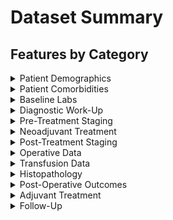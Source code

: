 # Dataset Summary

## Features by Category
<details>
<summary>Patient Demographics</summary>

1. Database ID
1. Gender
1. Age
1. Race
1. Height (cm)
1. Weight (kg)
1. BMI
1. Zip Code
1. Health Insurance
1. ASA Class
1. Functional Status
1. Family history of CRC
1. Date of Diagnosis
1. Primary v. Recurrence

</details>

<details>
<summary>Patient Comorbidities</summary>

1. HTN
1. Diabetes
1. Prior Cardiac Event
1. CHF
1. Dyspnea
1. Alcohol Abuse
1. Smoking History
1. Severe COPD
1. Ventilator-Depend
1. Acute Renal Failure
1. Chronic Renal Failure
1. Dialysis
1. Chronic Liver Disease
1. Chronic Steroids
1. Previous Diagnosis of Cancer
1. Previous Diagnosis of Prostate Cancer
1. Previous Diagnosis of GYN Cancer
1. Dissemenated Cancer
1. Prior PELVIC Radiation
1. Time from Prior Radiation (yrs)
1. Known Genetic Syndrome
1. Ulcerative Colitis
1. Chron's Disease
1. Irritable Bowel Syndrome
1. Pre-Treatment Sexual Dysfunction
1. Pre-Treatment Bladder Dysfunction
1. Pre-Treatment Fecal Incontinence
1. Prior Abdominal Operations
1. Bowel Obstruction
1. Malignant Fistula
1. Rectal Bleeding
1. TPN Pre-Operatively
1. Weight Loss
1. Pre-Operative Rectal Stent
    1. Date Rectal Stent Placed
    1. Reason for Rectal Stent
    1. Complication after Stenting
1. Diverting Ostomy Before Surgery

</details>

<details>
<summary>Baseline Labs</summary>

1. Platelet Count (x1000/ml)
1. WBC Count
1. Neutrophil %
1. Lymphocyte %
1. Hemoglobin (g/dL)
1. Systemic Sepsis
1. Albumin (g/dL)
1. Pre-Albumin (mg/dL)
1. BUN (mg/dL)
1. Creatinine (mg/dL)
1. CRP (mg/dL)
1. CEA (ng/mL)
1. CA 19-9 (U/mL)

</details>

<details>
<summary>Diagnostic Work-Up</summary>

1. Date of First Oncologic Consultation
1. CT scan
1. Endorectal Ultrasound
1. MRI
1. Pre-Operative Imaging Diagnosis
1. Largest Radiographic Tumor Size (cm)
1. PET/PET-CT
1. Distant Disease on PET- CT
1. Staging CT Chest
1. Staging CXR
1. Metastatic Disease
    1. Location of Metastatic Disease
    1. Method of Metastatic Tumor Biopsy
1. Date of Biopsy

</details>

<details>
<summary>Pre-Treatment Staging</summary>

1. Pre-Treatment T-Stage by MRI
1. Pre-Treatment N-Stage by MRI
1. Pre-Treatment M-Stage by MRI
1. Pre-Treatment 8th Edition AJCC Staging by MRI 
1. Pre-Treatment T-Stage by ERUS
1. Number of Mesorectal Nodes by MRI
1. Number of Mesorectal Nodes by ERUS
1. Number of Retroperitoneal Nodes by CT
1. Number of Retroperitoneal Nodes by MRI
1. Number of Retroperitoneal Nodes by PET-CT
1. Number of Pelvic Nodes on CT
1. Number of Pelvic Nodes on MRI
1. Number of Pelvic Nodes on PET-CT
1. Pre-Treatment Tumor Diameter (cm)
1. Pre-Treatment Length of Tumor (cm)
1. Pre-Treatment Distance from Anal Verge (cm)
1. Tumor Location
1. Pre-Treatment Distance from Anal Sphincters (cm)
1. Pre-Treatment Relationship to Peritoneal Reflection
1. Involvement of Pelvic Sidewall
1. Distal Circumferential or Radial Margin (mm)
1. Sphincter Involvement
1. Invasion into Reproductive Organs
1. Invasion into Bladder
1. Invasion into Sacrum
1. Invasion of Sacral Nerve Roots
1. Ureteral Obstruction
    1. Ureteral Obstruction Intervention
1. Bilobar Liver Disease
1. \# Liver Segments Involved
1. Liver First Approach

</details>

<details>
<summary>Neoadjuvant Treatment</summary>

1. Neoadjuvant Chemotherapy
    1. Neoadjuvant Chemo Regimen
    1. Date of Initiation
    1. Date of Completion
    1. Duration of Neoadjuvant Chemo (months)
    1. Neoadjuvant Chemo Treatment Completed
1. Neoadjuvant Chemoradiation
    1. Radiation Approach
    1. Radiation Technique
    1. Radiation Dose
    1. Date of Initiation
    1. Date of Completion
    1. Duration of Neoadjuvant ChemoXRT (in months)
    1. Neoadjuvant ChemoXRT Treatment Completed
1. Total Neoadjuvant Therapy (TNT) Protocol
1. Complication During Neoadjuvant Treatment
    1. Intervention Required
    1. Hospitalization Required

</details>

<details>
<summary>Post-Treatment Staging</summary>

1. Clinical Response after Neoadjuvant Treatment
1. Post-Treatment T-stage by MRI
1. Post-Treatment N-stage by MRI
1. Post-Treatment M-Stage by MRI
1. Post-Treatment AJCC 8th Edition Staging by MRI
1. Post-Treatment T-Stage by ERUS
1. Number of Mesorectal Nodes by MRI
1. Number of Mesorectal Nodes by ERUS
1. Number of Retroperitoneal Nodes by CT
1. Number of Retroperitoneal Nodes by MRI
1. Number of Retroperitoneal Nodes by PET-CT
1. Number of Pelvic Nodes on CT
1. Number of Pelvic Nodes on MRI
1. Number of Pelvic Nodes on PET-CT
1. Post-Treatment Tumor Diameter (cm)
1. Post-Treatment Length of Tumor (cm)
1. Involvement of Pelvic Sidewall
1. Distal Circumferential or Radial Margin (mm)
1. Sphincter Involvement
1. Invasion into Reproductive Organs
1. Invasion into Bladder
1. Invasion into Sacrum
1. Invasion of Sacral Nerve Roots
1. \# Liver Segments Involved on Imaging
1. \# Lung Lesions on Imaging
1. Watch and Wait Protocol *Does not neatly fall under this category*

</details>

<details>
<summary>Operative Data</summary>

1. Date of Surgery
1. Emergency Surgery
1. Wound Class
1. Re-Resection
1. Palliative vs Curative Intent
1. Indication for Palliative Resection
1. CURRENT Tumor Category
1. Type of Operation of Rectal Tumor
    1. Operative Approach
        1. Reason for Conversion to Open
1. Distance from Anal Verge
1. Distance from Sphincters
1. Tumor Relationship to Peritoneal Reflection
1. Involvement of Pelvic Sidewall
1. Ureteral Stents
1. Intraoperative Radiation
1. Mobilization of Splenic Flexure
1. Location of Vessel Ligation
1. Method of Vessel Transection
1. Method of Rectal Transection
    1. Number of Staple Fires to Transect Rectum
1. Specimen Extraction Site
1. Method of Anastomosis
1. Leak Test Results
1. Sphincter Preservation
1. Anastomosis Distance from Sphincters (cm)
1. Anastomosis Distance from Anal Verge (cm)
1. Anal Canal
1. Diverting Loop Ileostomy
1. Additional Pelvic Nodes Resected
1. Frozen Section Margin
    1. Frozen Margin Positive
1. Distal Margin Re-Resection
1. Operative Time (minutes)
1. Intraop Drain Placement
    1. Type of Drainage System
    1. \# of Drains
1. Type of Robot
1. *IF Type of Operation of Rectal Tumor == Local transanal*
    1. Local Excision Approach
    1. Portion of Sphincters Resected
    1. Defect Closure
    1. Peritoneal Perforation
    1. Intervention for Peritoneal Perforation
    1. Positive Margin Requiring Re-excision
    1. Need for Radical Resection
1. *IF Type of Operation of Rectal Tumor == Low Anterior Resection (LAR)*
    1. Type of Anastomosis
    1. Intersphincteric Dissection
    1. Colonic J-Pouch
    1. Coloplasty
    1. Omental Flap to Pelvis
1. *IF Type of Operation of Rectal Tumor == Abdominoperineal Resection (APR)*
    1. Gracilis Flap to Pelvis
    1. Transverse Rectus Abdominus Flap
    1. Omental Flap to Pelvis
1. *En-Bloc Resections*
    1. Small Bowel
        1. \# Small Bowel Resections
    1. Adnexa
    1. Uterus
    1. Vagina
    1. Bladder
    1. Ureter
    1. Seminal Vesicles
    1. Prostate
    1. Sacrum
    1. Pelvic Exenteration
1. *Liver Resection*
    1. \# Liver Lesions
    1. Lesion Distribution
    1. Lesions Resected
    1. Wedge Resection
    1. Type of Resection
    1. Ablation
1. Intraoperative Complication 
    1. Type of Intraoperative Complication 

</details>

<details>
<summary>Transfusion Data</summary>

1. EBL (mL)
1. Intraop pRBC Transfusion
1. Intraop pRBC Units 
1. Postop pRBC Transfusion
1. Postop pRBC Units 
1. Intraop Crystalloid (ml)
1. Intraop Albumin (ml)
1. Intraop UOP (ml)

</details>

<details>
<summary>Histopathology</summary>

1. Tumor Size (cm)
1. Histopathologic Type
1. T-Stage
1. N-Stage
1. AJCC Eighth Edition Stage 
1. TNM Grade
1. Tumor Differentiation 
1. Depth of Invasion 
1. \# Lymph Nodes Retrieved
    1. \# Lymph Node Positive
1. Lymphovascular Invasion (LVI)
1. Perineural Invasion (PNI)
1. Proximal Margin Distance (cm)
1. Distal Margin Distance (cm)
1. Radial Margin Distance (mm)
1. Final Proximal Margin Status
1. Final Distal Margin Status
1. Final Radial Margin Status
1. Final Primary Rectal Tumor Resection  Status
1. Final LIVER Resection Status
1. Tumor Budding 
1. Necrosis
    1. Necrosis (%)
1. Treatment Effect (%)
1. Pathologic Response
1. Mucinous
1. Sphincter Involvement 
1. Other Organ Involvement
    1. Organs Invaded
1. Completeness of TME
1. Specimen Integrity
1. Specimen Pinned
1. Additional Pathologic Findings
1. MSI Results
1. KRAS Status
1. BRAF Status
1. APC Status
1. P53 Status
1. MLH1 Status
1. MSH2 Status
1. MSH6 Status
1. PMS2 Status
1. *IF case is recurrence*
    1. T-Stage
    1. N-Stage
    1. M-Stage
    1. Type of Operation of Rectal Tumor
    1. Method of Total Mesorectal Excision
    1. Distal Margin Distance (cm)
    1. Radial Margin Distance (mm)

</details>

<details>
<summary>Post-Operative Outcomes</summary>

1. ERAS Protocol
1. Return of Bowel Function
1. Any Complication
    1. Total # of Complications
    1. Highest Clavien-Dindo Grade
    1. Minor vs Major Complication
1. Superficial Surgical  Site Infection
1. Deep Surgical Site Infection
1. Intraabdominal Infection/Abscess
1. Post-op Drainage Procedure
1. Bleeding
1. CVA
1. Myocardial Infarction
1. Pneumonia
1. Deep Venous Thrombosis 
1. Pulmonary Embolus
1. Respiratory Failure
1. Tracheostomy
1. Parenteral Nutrition
1. Anastomotic Leak
    1. Date of Diagnosis
    1. Method of Leak Diagnosis
    1. Intervention Required
    1. Date of Intervention
    1. Type of Intervention
    1. Ostomy Reversed after Resolution of Leak
1. *IF Intraop Drain Placement*
    1. Date of Drain Removal
    1. Time to Drain Removal (days)
1. Acute Renal Failure
1. Peak Post-op Creatinine (mg/dL)
1. Temporary Dialysis
1. Permanent Dialysis
1. Fecal Incontinence
1. Bladder Dysfunction
1. Sexual Dysfunction
1. *IF Type of Operation of Rectal Tumor == APR*
    1. Superficial Dehiscence
    1. Deep Dehiscence
    1. Associated Fistula
    1. Perineal Hernia
    1. Repair of Perineal Hernia
1. Small Bowel Injury
1. Ureteral Injury
1. Small Bowel Obstruction
1. Ileus
1. Fistula 
1. Incisional Hernia
1. *IF Diverting Loop Ileostomy*
    1. Date of Ileostomy Reversal 
    1. Time to Ileostomy Reversal (days)
1. Reoperation for any Complication
    1. Indication for Reoperation
    1. Date of Reoperation
1. ICU Admission
    1. Date of ICU Admission
    1. Date of ICU Discharge
    1. LOS ICU Admission 
1. Date of Discharge
1. LOS (days)
1. Discharge Destination
1. Readmission
    1. Date of Readmission
    1. Time to Readmission
    1. Location of Readmission
    1. Diagnosis at Readmission
    1. Date of Discharge
    1. LOS Readmission 

</details>

<details>
<summary>Adjuvant Treatment</summary>

1. Adjuvant Chemotherapy
    1. Adjuvant Chemo Regimen
    1. Adjuvant Chemo Duration 
    1. Date of Initiation
    1. Date of Completion
    1. Adjuvant Chemo Treatment Completed
1. Adjuvant Chemoradiation
    1. Adjuvant Chemoradiation Duration 
    1. Date of Initiation
    1. Date of Completion
    1. Adjuvant Chemoradiation Treatment Completed 
1. Adjuvant Radiotherapy
    1. Grey (Gy)
    1. Radiation Technique
    1. Date of Initiation
    1. Date of Completion
    1. Radiotherapy Complications
1. Delay in Adjuvant Treatment
    1. Reason for Delay in Adjuvant Treatment 

</details>

<details>
<summary>Follow-Up</summary>

1. Date of Last Follow-up/Death
1. Disease Status
1. Death
    1. Date of Death
    1. Time to Death
1. Overall Survival (OS)
1. Surveillance by CT
1. Surveillance by MRI
1. Surveillance by EUS 
1. Surveillance by CEA ONLY
1. Locoregional Surveillance Frequency
1. Distant Surveillance Frequency
1. Recurrence
    1. CEA Level (ng/mL) at Recurrence
    1. Date of Recurrence
    1. Recurrence Free Survival (months)
    1. Multifocal Recurrence
    1. Region of Recurrence
    1. *IF Region of Recurrence == Local*
        1. Rectal Wall 
        1. Mesorectum 
    1. *IF Region of Recurrence == Locoregional*
        1. Pelvis
        1. Sacrum
        1. Pelvic Sidewall
        1. Bladder
        1. Seminal Vesicles
        1. Prostate
        1. Vagina
        1. Ureter
        1. Regional LNs
    1. *IF Region of Recurrence == Distant*
        1. Liver
        1. Lung
        1. Peritoneum 
        1. Ovary
        1. Bone
        1. Distant LNs
    1. Chemotherapy
        1. Chemotherapy Regimen
    1. Radiation
        1. Grey (Gy)
    1. Ablation
    1. Surgery
1. COMMENTS

</details>
